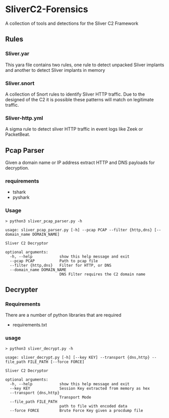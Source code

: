 # SliverC2-Forensics
A collection of tools and detections for the Sliver C2 Framework


## Rules

### Sliver.yar
This yara file contains two rules, one rule to detect unpacked Sliver implants and another to detect Sliver implants in memory

### Sliver.snort
A collection of Snort rules to identify Sliver HTTP traffic. Due to the designed of the C2 it is possible these patterns will match on legitimate traffic. 


### Sliver-http.yml
A sigma rule to detect sliver HTTP traffic in event logs like Zeek or PacketBeat. 

## Pcap Parser

Given a domain name or IP address extract HTTP and DNS payloads for decryption. 

### requirements

- tshark
- pyshark

### Usage

```
> python3 sliver_pcap_parser.py -h 

usage: sliver_pcap_parser.py [-h] --pcap PCAP --filter {http,dns} [--domain_name DOMAIN_NAME]

Sliver C2 Decryptor

optional arguments:
  -h, --help            show this help message and exit
  --pcap PCAP           Path to pcap file
  --filter {http,dns}   Filter for HTTP, or DNS
  --domain_name DOMAIN_NAME
                        DNS Filter requires the C2 domain name
```

## Decrypter

### Requirements

There are a number of python libraries that are required 

- requirements.txt

### usage

```
> python3 sliver_decrypt.py -h

usage: sliver_decrypt.py [-h] [--key KEY] --transport {dns,http} --file_path FILE_PATH [--force FORCE]

Sliver C2 Decryptor

optional arguments:
  -h, --help            show this help message and exit
  --key KEY             Session Key extracted from memory as hex
  --transport {dns,http}
                        Transport Mode
  --file_path FILE_PATH
                        path to file with encoded data
  --force FORCE         Brute Force Key given a procdump file
```